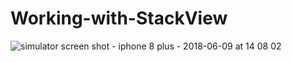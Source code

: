 # Working-with-StackView


![simulator screen shot - iphone 8 plus - 2018-06-09 at 14 08 02](https://user-images.githubusercontent.com/34632263/41191402-28eaf39a-6bef-11e8-9687-96bd7d5ee3be.png)
